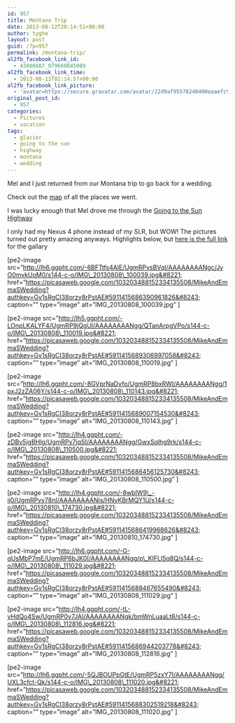 ```yaml
---
id: 957
title: Montana Trip
date: 2013-08-12T20:14:51+00:00
author: tyghe
layout: post
guid: /?p=957
permalink: /montana-trip/
al2fb_facebook_link_id:
  - 43800887_979660845089
al2fb_facebook_link_time:
  - 2013-08-13T02:14:57+00:00
al2fb_facebook_link_picture:
  - 'avatar=https://secure.gravatar.com/avatar/22d9af95578240400eaaefc90157ded9?s=96&amp;d=https%3A%2F%2Fsecure.gravatar.com%2Favatar%2Fad516503a11cd5ca435acc9bb6523536%3Fs%3D96&amp;r=G'
original_post_id:
  - 957
categories:
  - Pictures
  - vacation
tags:
  - glacier
  - going to the sun
  - highway
  - montana
  - wedding
---
```

Mel and I just returned from our Montana trip to go back for a wedding.

Check out the <a title="Montana trip map" href="https://maps.google.com/maps?saddr=Bismarck,+ND&daddr=Parshall,+ND+to:Glendive,+MT+to:Terry,+MT+to:Billings,+MT+to:Bozeman,+Mt+to:Helena,+MT+to:Lakeside,+Mt+to:West+Glacier,+MT+to:St+Mary,+MT+to:Browning,+MT+to:Shelby,+MT+to:Valier,+Mt+to:Bozeman,+MT&hl=en&ll=46.057985,-105.600586&spn=8.156788,21.643066&sll=48.582967,-113.716736&sspn=0.486033,1.352692&geocode=FQc9ygIdhSn--Slj6dhXEoPXUjGTyrv5Er2qzA%3BFcK12wIdlIvp-SlRwMfl-kEnUzFltgiNOQOsTA%3BFWHJzgIddz3C-Smje5TFTcIkUzGDDs3K6oJUeg%3BFf__yQIdFA25-Smda7SfFOo6UzGPwCOljFT-VA%3BFfaYugIdLmmI-SmXnfqIiG9IUzFQtXnx1FY1Nw%3BFQQTuQId_YBh-SkTiLpPTERFUzGqYDv3ZND1Yw%3BFd7-xgIdaZpS-SlN28ftD1FDUzEU9_3jcR1MIQ%3BFQG63AIdPAUx-SndE6m7FKpnUzFGDBg-70sUzw%3BFX_54wIdbMk0-SmjJcoJnBdmUzGg8HH1k4Zu1w%3BFbrF5wId1jM9-SnlMDdZLrhoUzEt4Ozo8DUEag%3BFXXr5AIdV41D-SkXFYOB4u5oUzGYRmk7q3Hdhw%3BFSQn5AId7zVV-SnzDYaO9IJpUzHrD5tV35-Ajg%3BFSoe4QIdYDRP-SlZj3DtP7BpUzEfObtKTOyAeA%3BFQQTuQId_YBh-SkTiLpPTERFUzGqYDv3ZND1Yw&oq=St.+Mary&mra=ls&t=m&z=6&dg=feature" target="_blank">map</a> of all the places we went.

I was lucky enough that Mel drove me through the <a title="Going to the Sun Highway" href="http://www.nps.gov/glac/planyourvisit/goingtothesunroad.htm" target="_blank">Going to the Sun Highway</a>

I only had my Nexus 4 phone instead of my SLR, but WOW! The pictures turned out pretty amazing anyways. Highlights below, but <a title="Mike and Emma's Wedding" href="https://plus.google.com/photos/103203488152334135508/albums/5911415682217408417?authkey=CI38orzy8rPstAE" target="_blank">here is the full link</a> for the gallary

[pe2-image src=&#8221;http://lh6.ggpht.com/-6BFTtfs4AlE/UgmRPysBVqI/AAAAAAAANgc/JyO0mvkUoM0/s144-c-o/IMG\_20130808\_100039.jpg&#8221; href=&#8221;https://picasaweb.google.com/103203488152334135508/MikeAndEmmaSWedding?authkey=Gv1sRgCI38orzy8rPstAE#5911415686390961826&#8243; caption=&#8221;&#8221; type=&#8221;image&#8221; alt=&#8221;IMG\_20130808\_100039.jpg&#8221; ]

[pe2-image src=&#8221;http://lh5.ggpht.com/-LOnpLKALYF4/UgmRP9jQgUI/AAAAAAAANgg/QTanArpgVPo/s144-c-o/IMG\_20130808\_110019.jpg&#8221; href=&#8221;https://picasaweb.google.com/103203488152334135508/MikeAndEmmaSWedding?authkey=Gv1sRgCI38orzy8rPstAE#5911415689306997058&#8243; caption=&#8221;&#8221; type=&#8221;image&#8221; alt=&#8221;IMG\_20130808\_110019.jpg&#8221; ]

[pe2-image src=&#8221;http://lh6.ggpht.com/-8GVprNaDvfo/UgmRP8bxRWI/AAAAAAAANgg/1pxJ2zZA06Y/s144-c-o/IMG\_20130808\_110143.jpg&#8221; href=&#8221;https://picasaweb.google.com/103203488152334135508/MikeAndEmmaSWedding?authkey=Gv1sRgCI38orzy8rPstAE#5911415689007154530&#8243; caption=&#8221;&#8221; type=&#8221;image&#8221; alt=&#8221;IMG\_20130808\_110143.jpg&#8221; ]

[pe2-image src=&#8221;http://lh4.ggpht.com/-zDBv5jgBHlg/UgmRPy7jqSI/AAAAAAAANgg/GwxSqlhg9rk/s144-c-o/IMG\_20130808\_110500.jpg&#8221; href=&#8221;https://picasaweb.google.com/103203488152334135508/MikeAndEmmaSWedding?authkey=Gv1sRgCI38orzy8rPstAE#5911415686456125730&#8243; caption=&#8221;&#8221; type=&#8221;image&#8221; alt=&#8221;IMG\_20130808\_110500.jpg&#8221; ]

[pe2-image src=&#8221;http://lh4.ggpht.com/-8wbIW9\_-ii0/UgmRPyy78nI/AAAAAAAANis/HNyKBrMQY1U/s144-c-o/IMG\_20130810\_174730.jpg&#8221; href=&#8221;https://picasaweb.google.com/103203488152334135508/MikeAndEmmaSWedding?authkey=Gv1sRgCI38orzy8rPstAE#5911415686419968626&#8243; caption=&#8221;&#8221; type=&#8221;image&#8221; alt=&#8221;IMG\_20130810_174730.jpg&#8221; ]

[pe2-image src=&#8221;http://lh6.ggpht.com/-G-qUsMbP7mE/UgmRP6bJK0I/AAAAAAAANgg/p\_KIFLI5q8Q/s144-c-o/IMG\_20130808\_111029.jpg&#8221; href=&#8221;https://picasaweb.google.com/103203488152334135508/MikeAndEmmaSWedding?authkey=Gv1sRgCI38orzy8rPstAE#5911415688467655490&#8243; caption=&#8221;&#8221; type=&#8221;image&#8221; alt=&#8221;IMG\_20130808_111029.jpg&#8221; ]

[pe2-image src=&#8221;http://lh4.ggpht.com/-tL-vHdQo4Sw/UgmRP0v7JAI/AAAAAAAANgk/bmWnLuaaLt8/s144-c-o/IMG\_20130808\_112816.jpg&#8221; href=&#8221;https://picasaweb.google.com/103203488152334135508/MikeAndEmmaSWedding?authkey=Gv1sRgCI38orzy8rPstAE#5911415686944203778&#8243; caption=&#8221;&#8221; type=&#8221;image&#8221; alt=&#8221;IMG\_20130808\_112816.jpg&#8221; ]

[pe2-image src=&#8221;http://lh6.ggpht.com/-5QJBOUPpGtE/UgmRP5zxY7I/AAAAAAAANgg/UXL3cfct-Qk/s144-c-o/IMG\_20130808\_111020.jpg&#8221; href=&#8221;https://picasaweb.google.com/103203488152334135508/MikeAndEmmaSWedding?authkey=Gv1sRgCI38orzy8rPstAE#5911415688302519218&#8243; caption=&#8221;&#8221; type=&#8221;image&#8221; alt=&#8221;IMG\_20130808\_111020.jpg&#8221; ]

&nbsp;

<p class="clear">
